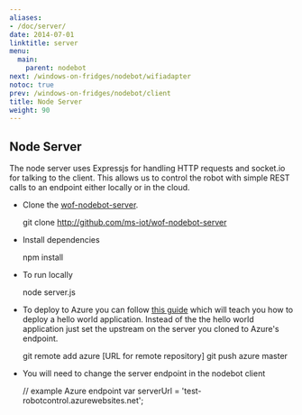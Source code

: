 ```yaml
---
aliases:
- /doc/server/
date: 2014-07-01
linktitle: server 
menu:
  main:
    parent: nodebot 
next: /windows-on-fridges/nodebot/wifiadapter
notoc: true
prev: /windows-on-fridges/nodebot/client
title: Node Server
weight: 90
---
```


## Node Server

The node server uses Expressjs for handling HTTP requests and socket.io for talking to the client. This allows us to control the robot with simple REST calls to an endpoint either locally or in the cloud.

  * Clone the [wof-nodebot-server](http://github.com/ms-iot/wof-nodebot-server).

    git clone http://github.com/ms-iot/wof-nodebot-server

  * Install dependencies

    npm install
    
  * To run locally 

    node server.js
    
  * To deploy to Azure you can follow [this guide](http://azure.microsoft.com/en-us/documentation/articles/web-sites-nodejs-develop-deploy-mac/) which will teach you how to deploy a hello world application. Instead of the the hello world application just set the upstream on the server you cloned to Azure's endpoint.

    git remote add azure [URL for remote repository]
    git push azure master

  * You will need to change the server endpoint in the nodebot client

    // example Azure endpoint
    var serverUrl = 'test-robotcontrol.azurewebsites.net';
    
